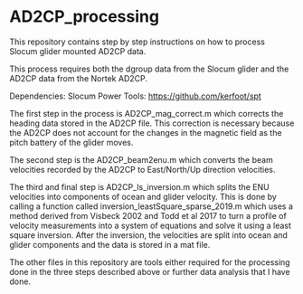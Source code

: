 # AD2CP_processing
This repository contains step by step instructions on how to process Slocum glider mounted AD2CP data.

This process requires both the dgroup data from the Slocum glider and the AD2CP data from the Nortek AD2CP.

Dependencies:
Slocum Power Tools: https://github.com/kerfoot/spt


The first step in the process is AD2CP_mag_correct.m which corrects the heading data stored in the AD2CP file. This correction is necessary because the AD2CP does not account for the changes in the magnetic field as the pitch battery of the glider moves.

The second step is the AD2CP_beam2enu.m which converts the beam velocities recorded by the AD2CP to East/North/Up direction velocities. 

The third and final step is AD2CP_ls_inversion.m which splits the ENU velocities into components of ocean and glider velocity. This is done by calling a function called inversion_leastSquare_sparse_2019.m which uses a method derived from Visbeck 2002 and Todd et al 2017 to turn a profile of velocity measurements into a system of equations and solve it using a least square inversion. After the inversion, the velocities are split into ocean and glider components and the data is stored in a mat file.

The other files in this repository are tools either required for the processing done in the three steps described above or further data analysis that I have done.
